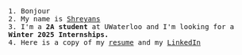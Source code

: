   <samp>1. Bonjour</samp>
  <br>
  <samp>2. My name is <a target="_blank" href="https://sdey02.dev/">Shreyans</a></samp>
    <br>
  <samp>3. I'm a <b>2A student</b> at UWaterloo and I'm looking for a <b>Winter 2025 Internships.</b></a></samp>
    <br>
  <samp>4. Here is a copy of my <a target="_blank" href="https://drive.google.com/file/d/1qJX1cePb2zQlAnvq_3sZrUO8ooZ5sWht/view?usp=sharing">resume</a> and my <a target="_blank" href="https://www.linkedin.com/in/sdey02/">LinkedIn</a> </b></a></samp>
  <br>
</p>



